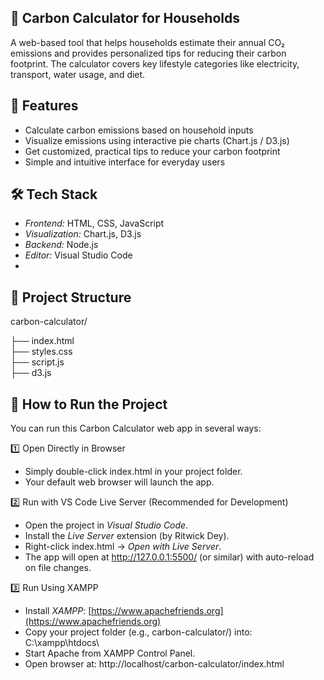 ## 🌿 Carbon Calculator for Households
A web-based tool that helps households estimate their annual CO₂ emissions and provides personalized tips for reducing their carbon footprint. The calculator covers key lifestyle categories like electricity, transport, water usage, and diet.  

## 🚀 Features
- Calculate carbon emissions based on household inputs
- Visualize emissions using interactive pie charts (Chart.js / D3.js)
- Get customized, practical tips to reduce your carbon footprint
- Simple and intuitive interface for everyday users

## 🛠 Tech Stack
- *Frontend:* HTML, CSS, JavaScript
- *Visualization:* Chart.js, D3.js
- *Backend:* Node.js
- *Editor:* Visual Studio Code
- 
## 📂 Project Structure
carbon-calculator/

├── index.html      
├── styles.css      
├── script.js       
├── d3.js           

## 🚀 How to Run the Project
You can run this Carbon Calculator web app in several ways:

1️⃣ Open Directly in Browser
- Simply double-click index.html in your project folder.
- Your default web browser will launch the app.

2️⃣ Run with VS Code Live Server (Recommended for Development)
- Open the project in *Visual Studio Code*.
- Install the *Live Server* extension (by Ritwick Dey).
- Right-click index.html → *Open with Live Server*.
- The app will open at http://127.0.0.1:5500/ (or similar) with auto-reload on file changes.

3️⃣ Run Using XAMPP
- Install *XAMPP*: [https://www.apachefriends.org](https://www.apachefriends.org)
- Copy your project folder (e.g., carbon-calculator/) into: C:\xampp\htdocs\
- Start Apache from XAMPP Control Panel.
- Open browser at: http://localhost/carbon-calculator/index.html
  
